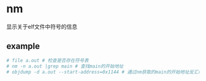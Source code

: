 # nm
显示关于elf文件中符号的信息

## example
```bash
# file a.out # 检查是否存在符号表
# nm -n a.out |grep main # 查找main的开始地址
# objdump -d a.out --start-address=0x1144 # 通过nm获取的main的开始地址反汇编main()
```